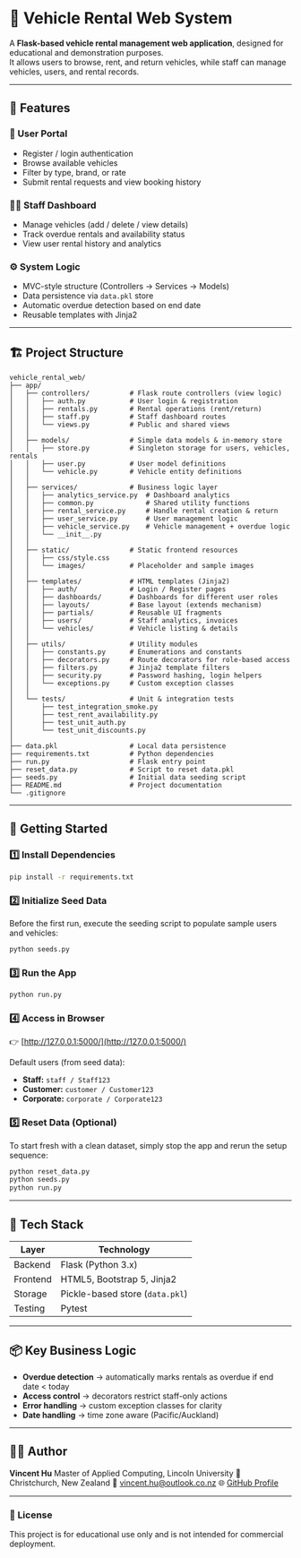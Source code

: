 # 🚗 Vehicle Rental Web System

A **Flask-based vehicle rental management web application**, designed for educational and demonstration purposes.  
It allows users to browse, rent, and return vehicles, while staff can manage vehicles, users, and rental records.

---

## 🧩 Features

### 👤 User Portal

- Register / login authentication
- Browse available vehicles
- Filter by type, brand, or rate
- Submit rental requests and view booking history

### 🧑‍💼 Staff Dashboard

- Manage vehicles (add / delete / view details)
- Track overdue rentals and availability status
- View user rental history and analytics

### ⚙️ System Logic

- MVC-style structure (Controllers → Services → Models)
- Data persistence via `data.pkl` store
- Automatic overdue detection based on end date
- Reusable templates with Jinja2

---

## 🏗️ Project Structure

```text
vehicle_rental_web/
├── app/
│   ├── controllers/          # Flask route controllers (view logic)
│   │   ├── auth.py           # User login & registration
│   │   ├── rentals.py        # Rental operations (rent/return)
│   │   ├── staff.py          # Staff dashboard routes
│   │   └── views.py          # Public and shared views
│   │
│   ├── models/               # Simple data models & in-memory store
│   │   ├── store.py          # Singleton storage for users, vehicles, rentals
│   │   ├── user.py           # User model definitions
│   │   └── vehicle.py        # Vehicle entity definitions
│   │
│   ├── services/             # Business logic layer
│   │   ├── analytics_service.py  # Dashboard analytics
│   │   ├── common.py             # Shared utility functions
│   │   ├── rental_service.py     # Handle rental creation & return
│   │   ├── user_service.py       # User management logic
│   │   ├── vehicle_service.py    # Vehicle management + overdue logic
│   │   └── __init__.py
│   │
│   ├── static/               # Static frontend resources
│   │   ├── css/style.css
│   │   └── images/           # Placeholder and sample images
│   │
│   ├── templates/            # HTML templates (Jinja2)
│   │   ├── auth/             # Login / Register pages
│   │   ├── dashboards/       # Dashboards for different user roles
│   │   ├── layouts/          # Base layout (extends mechanism)
│   │   ├── partials/         # Reusable UI fragments
│   │   ├── users/            # Staff analytics, invoices
│   │   └── vehicles/         # Vehicle listing & details
│   │
│   ├── utils/                # Utility modules
│   │   ├── constants.py      # Enumerations and constants
│   │   ├── decorators.py     # Route decorators for role-based access
│   │   ├── filters.py        # Jinja2 template filters
│   │   ├── security.py       # Password hashing, login helpers
│   │   └── exceptions.py     # Custom exception classes
│   │
│   └── tests/                # Unit & integration tests
│       ├── test_integration_smoke.py
│       ├── test_rent_availability.py
│       ├── test_unit_auth.py
│       └── test_unit_discounts.py
│
├── data.pkl                  # Local data persistence
├── requirements.txt          # Python dependencies
├── run.py                    # Flask entry point
├── reset_data.py             # Script to reset data.pkl
├── seeds.py                  # Initial data seeding script
├── README.md                 # Project documentation
└── .gitignore
````

---

## 🚀 Getting Started

### 1️⃣ Install Dependencies

```bash
pip install -r requirements.txt
```

### 2️⃣ Initialize Seed Data

Before the first run, execute the seeding script to populate sample users and vehicles:

```bash
python seeds.py
```

### 3️⃣ Run the App

```bash
python run.py
```

### 4️⃣ Access in Browser

👉 [http://127.0.0.1:5000/](http://127.0.0.1:5000/)

Default users (from seed data):

* **Staff:** `staff / Staff123`
* **Customer:** `customer / Customer123`
* **Corporate:** `corporate / Corporate123`

### 5️⃣ Reset Data (Optional)

To start fresh with a clean dataset, simply stop the app and rerun the setup sequence:

```bash
python reset_data.py
python seeds.py
python run.py
```

---

## 🧠 Tech Stack

| Layer    | Technology                      |
|----------|---------------------------------|
| Backend  | Flask (Python 3.x)              |
| Frontend | HTML5, Bootstrap 5, Jinja2      |
| Storage  | Pickle-based store (`data.pkl`) |
| Testing  | Pytest                          |

---

## 📦 Key Business Logic

* **Overdue detection** → automatically marks rentals as overdue if end date < today
* **Access control** → decorators restrict staff-only actions
* **Error handling** → custom exception classes for clarity
* **Date handling** → time zone aware (Pacific/Auckland)

---

## 🧑‍💻 Author

**Vincent Hu**
Master of Applied Computing, Lincoln University
📍 Christchurch, New Zealand
📧 [vincent.hu@outlook.co.nz](mailto:vincent.hu@outlook.co.nz)
🌐 [GitHub Profile](https://github.com/Min-Hu-1163417/vehicle_rental_web.git)

---

### 🪪 License

This project is for educational use only and is not intended for commercial deployment.
